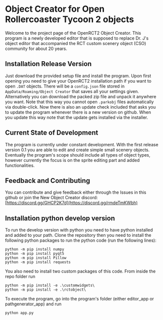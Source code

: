 # Object Creator for Open Rollercoaster Tycoon 2 objects

Welcome to the project page of the OpenRCT2 Object Creator. This program is a newly developed editor that is supposed to replace Dr. J's object editor that accompanied the RCT custom scenery object (CSO) community for about 20 years.

## Installation Release Version
Just download the provided setup file and install the program. Upon first opening you need to give your OpenRCT2 installation path if you want to open `.DAT` objects. There will be a `config.json` file stored in `AppData/Roaming/Object Creator` that saves all your settings given. Alternatively you can download the packed zip file and unpack it anywhere you want. Note that this way you cannot open `.parkobj` files automatically via double-click.
Now there is also an update check included that asks you to update the program whenever there is a new version on github. When you update this way note that the update gets installed via the installer.

## Current State of Development
The program is currently under constant development. With the first release version 0.1 you are able to edit and create simple small scenery objects. Eventually the program's scope should include all types of object types, however currently the focus is on the sprite editing part and added functionalities.

## Feedback and Contributing
You can contribute and give feedback either through the Issues in this github or join the New Object Creator discord: [https://discord.gg/GHCP2K7d](https://discord.gg/rmdeTmKWbh)

## Installation python develop version
To run the develop version with python you need to have python installed and added to your path. Clone the repository then you need to install the following python packages to run the python code (run the following lines):

```
python -m pip install numpy 
python -m pip install pyqt5 
python -m pip install Pillow
python -m pip install requests
```

You also need to install two custom packages of this code. 
From inside the repo folder run

```
python -m pip install -e .\customwidgets\
python -m pip install -e .\rctobject\
```

To execute the program, go into the program's folder (either editor_app or pathgenerator_app) and run

```
python app.py
```







